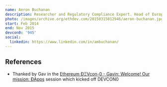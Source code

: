 ```yaml
---
name: Aeron Buchanan
description: Researcher and Regulatory Compliance Expert. Head of European Finance and Operations
photo: /images/archive.org/ethdev.com/20150315012946/aeron-buchanan.jpg
start: Feb 2014
end: Nov 2015
devcon0: '945'
social:
  linkedin: https://www.linkedin.com/in/ambuchanan/
---
```


## References



- Thanked by Gav in the [Ethereum ÐΞVcon-0 - Gavin: Welcome! Our mission: ÐApps](https://www.youtube.com/watch?v=_BvvUlKDqp0&t=38s) session which kicked off DEVCON0
